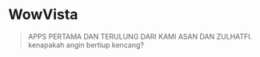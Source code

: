 WowVista
========

> APPS PERTAMA DAN TERULUNG DARI KAMI ASAN DAN ZULHATFI.
> kenapakah angin bertiup kencang?
